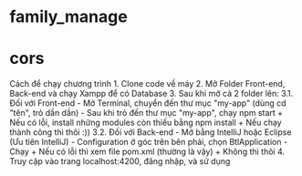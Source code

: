 # family_manage
# cors
Cách để chạy chương trình
    1. Clone code về máy
    2. Mở Folder Front-end, Back-end và chạy Xampp để có Database
    3. Sau khi mở cả 2 folder lên:
        3.1. Đối với Front-end
            - Mở Terminal, chuyển đến thư mục "my-app" (dùng cd "tên", trỏ dần dần)
            - Sau khi trỏ đến thư mục "my-app", chạy npm start
                + Nếu có lỗi, install những modules còn thiếu bằng npm install
                + Nếu chạy thành công thì thôi :))
        3.2. Đối với Back-end
            - Mở bằng IntelliJ hoặc Eclipse (Ưu tiên IntelliJ)
            - Configuration ở góc trên bên phải, chọn BtlApplication 
            - Chạy
                + Nếu có lỗi thì xem file pom.xml (thường là vậy)
                + Không thì thôi
    4. Truy cập vào trang localhost:4200, đăng nhập, và sử dụng
